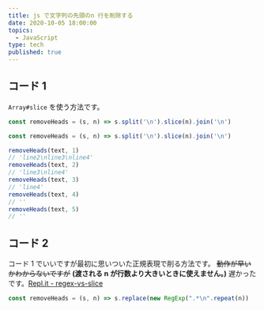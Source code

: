 ```yaml
---
title: js で文字列の先頭のn 行を削除する
date: 2020-10-05 18:00:00
topics:
  - JavaScript
type: tech
published: true
---
```


## コード 1

`Array#slice` を使う方法です。

```js
const removeHeads = (s, n) => s.split('\n').slice(n).join('\n')
```

```js
const removeHeads = (s, n) => s.split('\n').slice(n).join('\n')

removeHeads(text, 1)
// 'line2\nline3\nline4'
removeHeads(text, 2)
// 'line3\nline4'
removeHeads(text, 3)
// 'line4'
removeHeads(text, 4)
// ''
removeHeads(text, 5)
// ''
```

## コード 2

コード 1 でいいですが最初に思いついた正規表現で削る方法です。
~~動作が早いかわからないですが~~ **(渡される n が行数より大きいときに使えません。)**
遅かったです。[Repl\.it \- regex\-vs\-slice](https://repl.it/@anozon/regex-vs-slice#index.js)

```js
const removeHeads = (s, n) => s.replace(new RegExp(".*\n".repeat(n))
```
